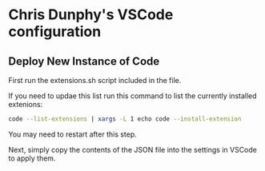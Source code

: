 # Chris Dunphy's VSCode configuration

## Deploy New Instance of Code

First run the extensions.sh script included in the file.

If you need to updae this list run this command to list the currently installed extenions:

```bash
code --list-extensions | xargs -L 1 echo code --install-extension
```

You may need to restart after this step.

Next, simply copy the contents of the JSON file into the settings in VSCode to apply them.
